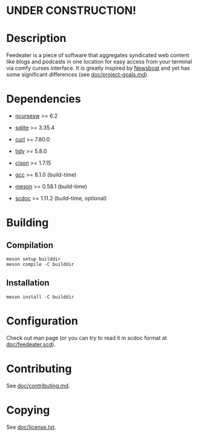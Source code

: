 # UNDER CONSTRUCTION!

# Description

Feedeater is a piece of software that aggregates syndicated web content like blogs and podcasts in one location for easy access from your terminal via comfy curses interface. It is greatly inspired by [Newsboat](https://www.newsboat.org) and yet has some significant differences (see [doc/project-goals.md](https://codeberg.org/grisha/feedeater/src/branch/main/doc/project-goals.md)).

# Dependencies

* [ncursesw](https://invisible-island.net/ncurses) >= 6.2

* [sqlite](https://www.sqlite.org) >= 3.35.4

* [curl](https://curl.se) >= 7.80.0

* [tidy](http://www.html-tidy.org) >= 5.8.0

* [cjson](https://github.com/DaveGamble/cJSON) >= 1.7.15

* [gcc](https://gcc.gnu.org) >= 8.1.0 (build-time)

* [meson](https://github.com/mesonbuild/meson) >= 0.58.1 (build-time)

* [scdoc](https://git.sr.ht/~sircmpwn/scdoc) >= 1.11.2 (build-time, optional)

# Building

## Compilation

```
meson setup builddir
meson compile -C builddir
```

## Installation

```
meson install -C builddir
```

# Configuration

Check out man page (or you can try to read it in scdoc format at [doc/feedeater.scd](https://codeberg.org/grisha/feedeater/src/branch/main/doc/feedeater.scd)).

# Contributing

See [doc/contributing.md](https://codeberg.org/grisha/feedeater/src/branch/main/doc/contributing.md).

# Copying

See [doc/license.txt](https://codeberg.org/grisha/feedeater/src/branch/main/doc/license.txt).
